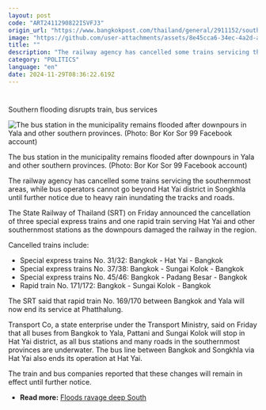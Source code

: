 ```yaml
---
layout: post
code: "ART2411290822ISVFJ3"
origin_url: "https://www.bangkokpost.com/thailand/general/2911152/southern-flooding-disrupts-train-bus-services"
image: "https://github.com/user-attachments/assets/8e45cca6-34ec-4a2d-a39f-e2f5916ea4d3"
title: ""
description: "The railway agency has cancelled some trains servicing the southernmost areas, while bus operators cannot go beyond Hat Yai district in Songkhla until further notice due to heavy rain inundating the tracks and roads."
category: "POLITICS"
language: "en"
date: 2024-11-29T08:36:22.619Z
---
```


# 

Southern flooding disrupts train, bus services

![The bus station in the municipality remains flooded after downpours in Yala and other southern provinces. (Photo: Bor Kor Sor 99 Facebook account)](https://github.com/user-attachments/assets/214f3721-6305-483c-b61e-52d45fd9ae16)

The bus station in the municipality remains flooded after downpours in Yala and other southern provinces. (Photo: Bor Kor Sor 99 Facebook account)

The railway agency has cancelled some trains servicing the southernmost areas, while bus operators cannot go beyond Hat Yai district in Songkhla until further notice due to heavy rain inundating the tracks and roads.

The State Railway of Thailand (SRT) on Friday announced the cancellation of three special express trains and one rapid train serving Hat Yai and other southernmost stations as the downpours damaged the railway in the region.

Cancelled trains include:

*   Special express trains No. 31/32: Bangkok - Hat Yai - Bangkok
*   Special express trains No. 37/38: Bangkok - Sungai Kolok - Bangkok
*   Special express trains No. 45/46: Bangkok - Padang Besar - Bangkok
*   Rapid train No. 171/172: Bangkok - Sungai Kolok - Bangkok

The SRT said that rapid train No. 169/170 between Bangkok and Yala will now end its service at Phatthalung.

Transport Co, a state enterprise under the Transport Ministry, said on Friday that all buses from Bangkok to Yala, Pattani and Sungai Kolok will stop in Hat Yai district, as all bus stations and many roads in the southernmost provinces are underwater. The bus line between Bangkok and Songkhla via Hat Yai also ends its operation at Hat Yai.

The train and bus companies reported that these changes will remain in effect until further notice.

*   **Read more:** [Floods ravage deep South](https://www.bangkokpost.com/thailand/general/2910076/floods-ravage-four-southern-provinces)